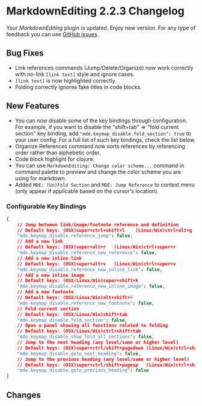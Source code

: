 # MarkdownEditing 2.2.3 Changelog

Your _MarkdownEditing_ plugin is updated. Enjoy new version. For any type of
feedback you can use [GitHub issues][issues].

## Bug Fixes

* Link references commands (Jump/Delete/Organize) now work correctly with no-link `[link text]` style and ignore cases.
* `[link text]` is now highlighted correctly.
* Folding correctly ignores fake titles in code blocks.

## New Features

* You can now disable some of the key bindings through configuration. For example, if you want to disable the "shift+tab" => "fold current section" key binding, add `"mde.keymap_disable.fold_section": true` to your user config. For a full list of such key bindings, check the list below.
* Organize References command now sorts references by referencing order rather than alphebetic order.
* Code block highlight for clojure.
* You can use `MarkdownEditing: Change color scheme...` command in command palette to preview and change the color scheme you are using for markdown.
* Added `MDE: (Un)Fold Section` and `MDE: Jump Reference` to context menu (only appear if applicable based on the cursor's location).

### Configurable Key Bindings

```json
{
    // Jump between link/image/footnote reference and definition
    // Default keys: (OSX)super+ctrl+shift+l    (Linux/Win)ctrl+alt+g
    "mde.keymap_disable.reference_jump": false,
    // Add a new link
    // Default keys: (OSX)super+alt+r   (Linux/Win)ctrl+super+r
    "mde.keymap_disable.reference_new_reference": false,
    // Add a new inline link
    // Default keys: (OSX)super+alt+v   (Linux/Win)ctrl+super+v
    "mde.keymap_disable.reference_new_inline_link": false,
    // Add a new inline image
    // Default keys: (OSX/Linux/Win)super+shift+k
    "mde.keymap_disable.reference_new_inline_image": false,
    // Add a new footnote
    // Default keys: (OSX/Linux/Win)alt+shift+6
    "mde.keymap_disable.reference_new_footnote": false,
    // Fold current section
    // Default keys: (OSX/Linux/Win)shift+tab
    "mde.keymap_disable.fold_section": false,
    // Open a panel showing all functions related to folding
    // Default keys: (OSX/Linux/Win)ctrl+shift+tab
    "mde.keymap_disable.show_fold_all_sections": false,
    // Jump to the next heading (any level/same or higher level)
    // Default keys: (OSX)super+ctrl/shift+pagedown (Linux/Win)ctrl+shift(+alt)+pagedown
    "mde.keymap_disable.goto_next_heading": false,
    // Jump to the previous heading (any level/same or higher level)
    // Default keys: (OSX)super+ctrl/shift+pageup   (Linux/Win)ctrl+shift(+alt)+pageup
    "mde.keymap_disable.goto_previous_heading": false
}
```

## Changes

[issues]: https://github.com/SublimeText-Markdown/MarkdownEditing/issues
